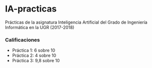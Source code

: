 # IA-practicas
Prácticas de la asignatura Inteligencia Artificial del Grado de Ingeniería Informática en la UGR (2017-2018)

### Calificaciones
* Práctica 1: 6 sobre 10
* Práctica 2: 4 sobre 10
* Práctica 3: 9,8 sobre 10


